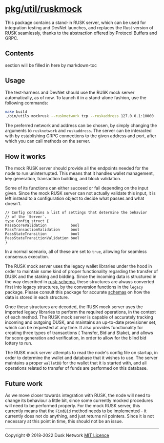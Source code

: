 # [pkg/util/ruskmock](./pkg/util/ruskmock)

This package contains a stand-in RUSK server, which can be used for integration
testing and DevNet launches, and replaces the Rust version of RUSK seamlessly,
thanks to the abstraction offered by Protocol Buffers and GRPC.

<!-- ToC start -->

## Contents

section will be filled in here by markdown-toc

<!-- ToC end -->

## Usage

The test-harness and DevNet should use the RUSK mock server automatically, as of
now. To launch it in a stand-alone fashion, use the following commands:

```bash
make build
./bin/utils mockrusk --rusknetwork tcp --ruskaddress 127.0.0.1:10000
```

The preferred network and address can be chosen, by simply changing the
arguments to `rusknetwork` and `ruskaddress`. The server can be interacted with
by establishing GRPC connections to the given address and port, after which you
can call methods on the server.

## How it works

The mock RUSK server should provide all the endpoints needed for the node to run
uninterrupted. This means that it handles wallet management, key generation,
transaction building, and block validation.

Some of its functions can either succeed or fail depending on the input given.
Since the mock RUSK server can not actually validate this input, it is left
instead to a configuration object to decide what passes and what doesn't.

```golang
// Config contains a list of settings that determine the behavior
// of the `Server`.
type Config struct {
PassScoreValidation           bool
PassTransactionValidation     bool
PassStateTransition           bool
PassStateTransitionValidation bool
}
```

In a normal scenario, all of these are set to `true`, allowing for seamless
consensus execution.

The RUSK mock server uses the legacy wallet libraries under the hood in order to
maintain some kind of proper functionality regarding the transfer of DUSK and
the staking and bidding. Since the incoming data is structured in the way
described in [rusk-schema](https://github.com/dusk-network/rusk-schema/), these
structures are always converted first into legacy structures, by the conversion
functions in the `legacy` package. Please consult this package for
accurate [schemas](../legacy/README.md) on how the data is stored in each
structure.

Once these structures are decoded, the RUSK mock server uses the imported legacy
libraries to perform the required operations, in the context of each method. The
RUSK mock server is capable of accurately tracking incoming and outgoing DUSK,
and maintains an up-to-date provisioner set, which can be requested at any time.
It also provides functionality for creating three types of transactions (
Transfer, Bid and Stake), and allows for score generation and verification, in
order to allow for the blind bid lottery to run.

The RUSK mock server attempts to read the node's config file on startup, in
order to determine the wallet and database that it wishes to use. The server
maintains a proper `walletDB` for the wallet that it is started with, and all
operations related to transfer of funds are performed on this database.

## Future work

As we move closer towards integration with RUSK, the node will need to change
its behaviour a little bit, since some currently mocked procedures will need to
be performed properly. For the mock RUSK server, this currently means that
the `FindBid` method needs to be implemented - it currently does not do
anything, and just returns nil pointers. Since it is not necessary at this point
in time, this should not be an issue.

<!-- 
# to regenerate this file's table of contents:
markdown-toc README.md --replace --skip-headers 2 --inline --header "##  Contents"
-->

---
Copyright © 2018-2022 Dusk Network
[MIT Licence](https://github.com/dusk-network/dusk-blockchain/blob/master/LICENSE)
